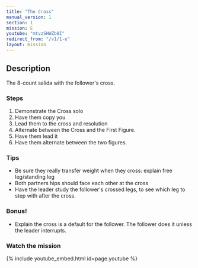 ```yaml
---
title: "The Cross"
manual_version: 1
section: 1
mission: E
youtube: "mtvzSHWZb8I"
redirect_from: "/v1/1-e"
layout: mission
---
```




## Description

The 8-count salida with the follower's cross.

### Steps

1. Demonstrate the Cross solo
2. Have them copy you
3. Lead them to the cross and resolution
4. Alternate between the Cross and the First Figure. 
5. Have them lead it
6. Have them alternate between the two figures. 

### Tips

* Be sure they really transfer weight when they cross: explain free leg/standing leg
* Both partners hips should face each other at the cross
* Have the leader study the follower's crossed legs, to see which leg to step with after the cross. 

### Bonus! 

* Explain the cross is a default for the follower. The follower does it unless the leader interrupts. 

### Watch the mission

{% include youtube_embed.html id=page.youtube %}



